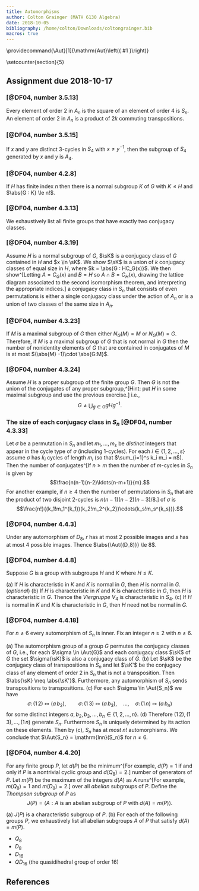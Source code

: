 ```yaml
---
title: Automorphisms
author: Colton Grainger (MATH 6130 Algebra)
date: 2018-10-05
bibliography: /home/colton/Downloads/coltongrainger.bib
macros: true
---
```


\providecommand{\Aut}[1]{\mathrm{Aut}\left({ #1 }\right)}

\setcounter{section}{5}

## Assignment due 2018-10-17

### [@DF04, number 3.5.13]

Every element of order $2$ in $A_n$ is the square of an element of order $4$ is $S_n$. An element of order $2$ in $A_n$ is a product of $2k$ commuting transpositions.

### [@DF04, number 3.5.15]

If $x$ and $y$ are distinct $3$-cycles in $S_4$ with $x \neq y^{-1}$, then the subgroup of $S_4$ generated by $x$ and $y$ is $A_4$.

### [@DF04, number 4.2.8]

If $H$ has finite index $n$ then there is a normal subgroup $K$ of $G$ with $K \le H$ and $\abs{G : K} \le n!$.

### [@DF04, number 4.3.13]

We exhaustively list all finite groups that have exactly two conjugacy classes.

### [@DF04, number 4.3.19]

Assume $H$ is a normal subgroup of $G$, $\sK$ is a conjugacy class of $G$ contained in $H$ and $x \in \sK$. We show $\sK$ is a union of $k$ conjugacy classes of equal size in $H$, where $k = \abs{G : HC_G(x)}$. We then show^[Letting $A = C_G(x)$ and $B = H$ so $A \cap B = C_H(x)$, drawing the lattice diagram associated to the second isomorphism theorem, and interpreting the appropriate indices.] a conjugacy class in $S_n$ that consists of even permutations is either a single conjugacy class under the action of $A_n$ or is a union of two classes of the same size in $A_n$. 

### [@DF04, number 4.3.23]

If $M$ is a maximal subgroup of $G$ then either $N_G(M) = M$ or $N_G(M) = G$. Therefore, if $M$ is a maximal subgroup of $G$ that is not normal in $G$ then the number of nonidentity elements of $G$ that are contained in conjugates of $M$ is at most $(\abs{M} -1)\cdot \abs{G:M}$.

### [@DF04, number 4.3.24]

Assume $H$ is a proper subgroup of the finite group $G$. Then $G$ is not the union of the conjugates of any proper subgroup,^[Hint: put $H$ in some maximal subgroup and use the previous exercise.] i.e., $$G \neq \bigcup_{g \in G} gHg^{-1}.$$

### The size of each conjugacy class in $S_n$ [@DF04, number 4.3.33]

Let $\sigma$ be a permutation in $S_n$ and let $m_1, \ldots, m_s$ be *distinct* integers that appear in the cycle type of $\sigma$ (including $1$-cycles). For each $i \in \{1, 2, \ldots, s\}$ assume $\sigma$ has $k_i$ cycles of length $m_i$ (so that $\sum_{i=1}^s k_i m_i = n$). Then the number of conjugates^[If $n \ge m$ then the number of $m$-cycles in $S_n$ is given by $$\frac{n(n-1)(n-2)\ldots(n-m+1)}{m}.$$ For another example, if $n \ge 4$ then the number of permutations in $S_n$ that are the product of two disjoint $2$-cycles is $n(n-1)(n-2)(n-3)/8$.] of $\sigma$ is $$\frac{n!}{(k_1!m_1^{k_1})(k_2!m_2^{k_2})\cdots(k_s!m_s^{k_s})}.$$

### [@DF04, number 4.4.3]

Under any automorphism of $D_8$, $r$ has at most $2$ possible images and $s$ has at most $4$ possible images. Thence $\abs{\Aut{(D_8)}} \le 8$.

### [@DF04, number 4.4.8]

Suppose $G$ is a group with subgroups $H$ and $K$ where $H \le K$.

(a) If $H$ is characteristic in $K$ and $K$ is normal in $G$, then $H$ is normal in $G$. (*optional*)
(b) If $H$ is characteristic in $K$ and $K$ is characteristic in $G$, then $H$ is characteristic in $G$. Thence the *Viergruppe* $V_4$ is characteristic in $S_4$.
(c) If $H$ is normal in $K$ and $K$ is characteristic in $G$, then $H$ need not be normal in $G$.

### [@DF04, number 4.4.18]

For $n \neq 6$ every automorphism of $S_n$ is inner. Fix an integer $n \ge 2$ with $n \neq 6$.

(a) The automorphism group of a group $G$ permutes the conjugacy classes of $G$, i.e., for each $\sigma \in \Aut{G}$ and each conjugacy class $\sK$ of $G$ the set $\sigma(\sK)$ is also a conjugacy class of $G$.
(b) Let $\sK$ be the conjugacy class of transpositions in $S_n$ and let $\sK'$ be the conjugacy class of any element of order $2$ in $S_n$ that is not a transposition. Then $\abs{\sK} \neq \abs{\sK'}$. Furthermore, any automorphism of $S_n$ sends transpositions to transpositions. 
(c) For each $\sigma \in \Aut{S_n}$ we have $$\sigma \colon (1\, 2) \mapsto (a\, b_2), \quad\quad \sigma \colon (1\, 3) \mapsto (a\, b_3), \quad\ldots, \quad \sigma \colon (1\, n) \mapsto (a\, b_n)$$ for some distinct integers $a, b_2, b_3, \ldots, b_n \in \{1, 2, \ldots, n\}$.
(d) Therefore $(1\, 2), (1\, 3), \ldots, (1\, n)$ generate $S_n$. Furthermore $S_n$ is uniquely determined by its action on these elements. Then by (c), $S_n$ has at *most* $n!$ automorphisms. We conclude that $\Aut{S_n} = \mathrm{Inn}(S_n)$ for $n \neq 6$.

### [@DF04, number 4.4.20]

For any finite group $P$, let $d(P)$ be the minimum^[For example, $d(P) = 1$ if and only if $P$ is a nontrivial cyclic group and $d(Q_8) = 2$.] number of generators of $P$. Let $m(P)$ be the maximum of the integers $d(A)$ as $A$ runs^[For example, $m(Q_8) = 1$ and $m(D_8) = 2$.] over all *abelian* subgroups of $P$. Define the *Thompson subgroup* of $P$ as $$J(P) = \langle A : A \text{ is an abelian subgroup of $P$ with } d(A) = m(P)\rangle.$$

(a) $J(P)$ is a characteristic subgroup of $P$.
(b) For each of the following groups $P$, we exhaustively list all abelian subgroups $A$ of $P$ that satisfy $d(A) = m(P)$.

- $Q_8$
- $D_8$
- $D_{16}$
- $QD_{16}$ (the quasidihedral group of order $16$)

## References
